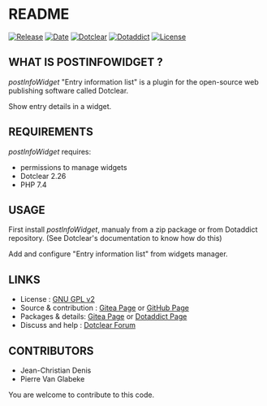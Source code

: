 # README

[![Release](https://img.shields.io/badge/release-1.1-a2cbe9.svg)](https://git.dotclear.watch/JcDenis/postInfoWidget/releases)
[![Date](https://img.shields.io/badge/date-2023.08.13-c44d58.svg)](https://git.dotclear.watch/JcDenis/postInfoWidget/releases)
[![Dotclear](https://img.shields.io/badge/dotclear-v2.27-137bbb.svg)](https://fr.dotclear.org/download)
[![Dotaddict](https://img.shields.io/badge/dotaddict-official-9ac123.svg)](https://plugins.dotaddict.org/dc2/details/postInfoWidget)
[![License](https://img.shields.io/github/license/JcDenis/postInfoWidget)](https://git.dotclear.watch/JcDenis/postInfoWidget/blob/master/LICENSE)

## WHAT IS POSTINFOWIDGET ?

_postInfoWidget_ "Entry information list" is a plugin for the open-source 
web publishing software called Dotclear.

Show entry details in a widget.

## REQUIREMENTS

_postInfoWidget_ requires: 

* permissions to manage widgets
* Dotclear 2.26
* PHP 7.4

## USAGE

First install _postInfoWidget_, manualy from a zip package or from 
Dotaddict repository. (See Dotclear's documentation to know how do this)

Add and configure "Entry information list" from widgets manager.

## LINKS

* License : [GNU GPL v2](https://www.gnu.org/licenses/old-licenses/lgpl-2.0.html)
* Source & contribution : [Gitea Page](https://git.dotclear.watch/JcDenis/postInfoWidget) or [GitHub Page](https://github.com/JcDenis/postInfoWidget)
* Packages & details: [Gitea Page](https://git.dotclear.watch/JcDenis/postInfoWidget/releases) or [Dotaddict Page](https://plugins.dotaddict.org/dc2/details/postInfoWidget)
* Discuss and help : [Dotclear Forum](http://forum.dotclear.org/viewtopic.php?pid=332974#p332974)

## CONTRIBUTORS

* Jean-Christian Denis
* Pierre Van Glabeke

You are welcome to contribute to this code.
